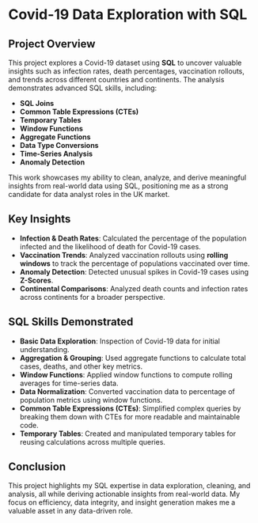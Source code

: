 # Covid-19 Data Exploration with SQL

## Project Overview
This project explores a Covid-19 dataset using **SQL** to uncover valuable insights such as infection rates, death percentages, vaccination rollouts, and trends across different countries and continents. The analysis demonstrates advanced SQL skills, including:

- **SQL Joins**
- **Common Table Expressions (CTEs)**
- **Temporary Tables**
- **Window Functions**
- **Aggregate Functions**
- **Data Type Conversions**
- **Time-Series Analysis**
- **Anomaly Detection**

This work showcases my ability to clean, analyze, and derive meaningful insights from real-world data using SQL, positioning me as a strong candidate for data analyst roles in the UK market.

## Key Insights
- **Infection & Death Rates**: Calculated the percentage of the population infected and the likelihood of death for Covid-19 cases.
- **Vaccination Trends**: Analyzed vaccination rollouts using **rolling windows** to track the percentage of populations vaccinated over time.
- **Anomaly Detection**: Detected unusual spikes in Covid-19 cases using **Z-Scores**.
- **Continental Comparisons**: Analyzed death counts and infection rates across continents for a broader perspective.

## SQL Skills Demonstrated
- **Basic Data Exploration**: Inspection of Covid-19 data for initial understanding.
- **Aggregation & Grouping**: Used aggregate functions to calculate total cases, deaths, and other key metrics.
- **Window Functions**: Applied window functions to compute rolling averages for time-series data.
- **Data Normalization**: Converted vaccination data to percentage of population metrics using window functions.
- **Common Table Expressions (CTEs)**: Simplified complex queries by breaking them down with CTEs for more readable and maintainable code.
- **Temporary Tables**: Created and manipulated temporary tables for reusing calculations across multiple queries.

## Conclusion
This project highlights my SQL expertise in data exploration, cleaning, and analysis, all while deriving actionable insights from real-world data. My focus on efficiency, data integrity, and insight generation makes me a valuable asset in any data-driven role.
